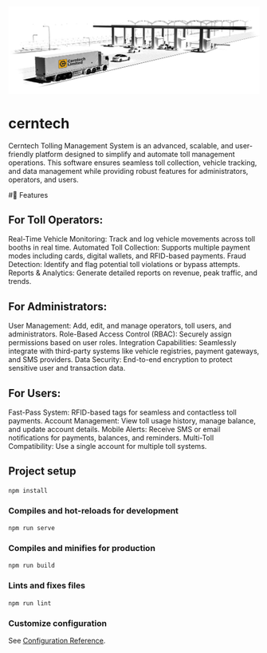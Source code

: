 ![Banner](https://github.com/OvasisGroup/cerntech/blob/main/src/assets/images/centerch.jpg)

# cerntech

Cerntech Tolling Management System is an advanced, scalable, and user-friendly platform designed to simplify and automate toll management operations. This software ensures seamless toll collection, vehicle tracking, and data management while providing robust features for administrators, operators, and users.

#🌟 Features
## For Toll Operators:
Real-Time Vehicle Monitoring: Track and log vehicle movements across toll booths in real time.
Automated Toll Collection: Supports multiple payment modes including cards, digital wallets, and RFID-based payments.
Fraud Detection: Identify and flag potential toll violations or bypass attempts.
Reports & Analytics: Generate detailed reports on revenue, peak traffic, and trends.

## For Administrators:
User Management: Add, edit, and manage operators, toll users, and administrators.
Role-Based Access Control (RBAC): Securely assign permissions based on user roles.
Integration Capabilities: Seamlessly integrate with third-party systems like vehicle registries, payment gateways, and SMS providers.
Data Security: End-to-end encryption to protect sensitive user and transaction data.

## For Users:
Fast-Pass System: RFID-based tags for seamless and contactless toll payments.
Account Management: View toll usage history, manage balance, and update account details.
Mobile Alerts: Receive SMS or email notifications for payments, balances, and reminders.
Multi-Toll Compatibility: Use a single account for multiple toll systems.


## Project setup
```
npm install
```

### Compiles and hot-reloads for development
```
npm run serve
```

### Compiles and minifies for production
```
npm run build
```

### Lints and fixes files
```
npm run lint
```

### Customize configuration
See [Configuration Reference](https://cli.vuejs.org/config/).
